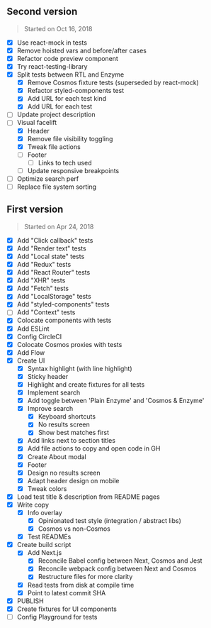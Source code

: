 ## Second version

> Started on Oct 16, 2018

- [x] Use react-mock in tests
- [x] Remove hoisted vars and before/after cases
- [x] Refactor code preview component
- [x] Try react-testing-library
- [x] Split tests between RTL and Enzyme
  - [x] Remove Cosmos fixture tests (superseded by react-mock)
  - [x] Refactor styled-components test
  - [x] Add URL for each test kind
  - [x] Add URL for each test
- [ ] Update project description
- [ ] Visual facelift
  - [x] Header
  - [x] Remove file visibility toggling
  - [x] Tweak file actions
  - [ ] Footer
    - [ ] Links to tech used
  - [ ] Update responsive breakpoints
- [ ] Optimize search perf
- [ ] Replace file system sorting

## First version

> Started on Apr 24, 2018

- [x] Add "Click callback" tests
- [x] Add "Render text" tests
- [x] Add "Local state" tests
- [x] Add "Redux" tests
- [x] Add "React Router" tests
- [x] Add "XHR" tests
- [x] Add "Fetch" tests
- [x] Add "LocalStorage" tests
- [x] Add "styled-components" tests
- [ ] Add "Context" tests
- [x] Colocate components with tests
- [x] Add ESLint
- [x] Config CircleCI
- [x] Colocate Cosmos proxies with tests
- [x] Add Flow
- [x] Create UI
  - [x] Syntax highlight (with line highlight)
  - [x] Sticky header
  - [x] Highlight and create fixtures for all tests
  - [x] Implement search
  - [x] Add toggle between 'Plain Enzyme' and 'Cosmos & Enzyme'
  - [x] Improve search
    - [x] Keyboard shortcuts
    - [x] No results screen
    - [x] Show best matches first
  - [x] Add links next to section titles
  - [x] Add file actions to copy and open code in GH
  - [x] Create About modal
  - [x] Footer
  - [x] Design no results screen
  - [x] Adapt header design on mobile
  - [x] Tweak colors
- [x] Load test title & description from README pages
- [x] Write copy
  - [x] Info overlay
    - [x] Opinionated test style (integration / abstract libs)
    - [x] Cosmos vs non-Cosmos
  - [x] Test READMEs
- [x] Create build script
  - [x] Add Next.js
    - [x] Reconcile Babel config between Next, Cosmos and Jest
    - [x] Reconcile webpack config between Next and Cosmos
    - [x] Restructure files for more clarity
  - [x] Read tests from disk at compile time
  - [x] Point to latest commit SHA
- [x] PUBLISH
- [x] Create fixtures for UI components
- [ ] Config Playground for tests
